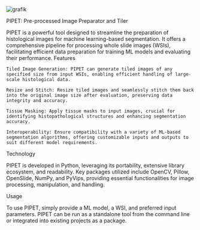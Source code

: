 
![grafik](https://github.com/Xadro3/PIPET/assets/22886138/4b5209bf-9e53-4ee2-b3ba-b27ee7412d3b)

PIPET: Pre-processed Image Preparator and Tiler

PIPET is a powerful tool designed to streamline the preparation of histological images for machine learning-based segmentation. It offers a comprehensive pipeline for processing whole slide images (WSIs), facilitating efficient data preparation for training ML models and evaluating their performance.
Features

    Tiled Image Generation: PIPET can generate tiled images of any specified size from input WSIs, enabling efficient handling of large-scale histological data.

    Resize and Stitch: Resize tiled images and seamlessly stitch them back into the original image size after evaluation, preserving data integrity and accuracy.

    Tissue Masking: Apply tissue masks to input images, crucial for identifying histopathological structures and enhancing segmentation accuracy.

    Interoperability: Ensure compatibility with a variety of ML-based segmentation algorithms, offering customizable inputs and outputs to suit different model requirements.

Technology

PIPET is developed in Python, leveraging its portability, extensive library ecosystem, and readability. Key packages utilized include OpenCV, Pillow, OpenSlide, NumPy, and PyVips, providing essential functionalities for image processing, manipulation, and handling.

Usage

To use PIPET, simply provide a ML model, a WSI, and preferred input parameters. PIPET can be run as a standalone tool from the command line or integrated into existing projects as a package.
